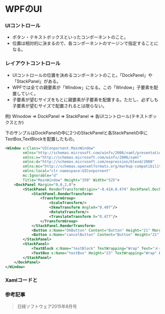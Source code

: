 # WPFのUI
### UIコントロール
* ボタン・テキストボックスといったコンポーネントのこと。
* 位置は相対的に決まるので、各コンポーネントのマージンで指定することになる。

### レイアウトコントロール
* UIコントロールの位置を決めるコンポーネントのこと。「DockPanel」や「StackPanel」がある。
* WPFでは全ての親要素が「Window」になる。この「Window」子要素を配置していく。
* 子要素が望むサイズをもとに親要素が子要素を配置する。ただし、必ずしも子要素が望むサイズで配置されるとは限らない。

例) Winodow ⇒ DockPanel ⇒ StackPanel ⇒ 各UIコントロール(テキストボックスとか)

下のサンプルはDockPanelの中に2つのStackPanelと各StackPanelの中にTextBox,TextBlockを配置したもの。

```xml
<Window x:Class="UIConpornent.MainWindow"
        xmlns="http://schemas.microsoft.com/winfx/2006/xaml/presentation"
        xmlns:x="http://schemas.microsoft.com/winfx/2006/xaml"
        xmlns:d="http://schemas.microsoft.com/expression/blend/2008"
        xmlns:mc="http://schemas.openxmlformats.org/markup-compatibility/2006"
        xmlns:local="clr-namespace:UIConpornent"
        mc:Ignorable="d"
        Title="MainWindow" Height="350" Width="525">
    <DockPanel Margin="0,0,2,0">
        <StackPanel RenderTransformOrigin="-0.418,0.474" DockPanel.Dock="Bottom" Orientation="Horizontal" VerticalAlignment="Center" Margin="0">
            <StackPanel.RenderTransform>
                <TransformGroup>
                    <ScaleTransform/>
                    <SkewTransform AngleX="0.497"/>
                    <RotateTransform/>
                    <TranslateTransform X="0.477"/>
                </TransformGroup>
            </StackPanel.RenderTransform>
            <Button x:Name="OkButton" Content="Button" Height="21" Margin="0" VerticalAlignment="Top" Width="60" Click="OkButton_Click"/>
            <Button x:Name="cancelButton" Content="Button" Height="21" Margin="10,0,0,0" Width="60" HorizontalAlignment="Left"/>
        </StackPanel>
        <StackPanel>
            <TextBlock x:Name="textBlock" TextWrapping="Wrap" Text="メッセージを入力してください。"/>
            <TextBox x:Name="textBox" Height="23" TextWrapping="Wrap" Width="120" HorizontalAlignment="Left"/>
        </StackPanel>
    </DockPanel>
</Window>
```

### Xamlコードと

### 参考記事

> 日経ソフトウェア2015年8月号

